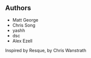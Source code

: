 ## Authors
* Matt George
* Chris Song
* yashh
* dsc
* Alex Ezell

Inspired by Resque, by Chris Wanstrath